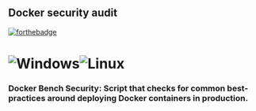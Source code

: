 
## Docker security audit
[![forthebadge](https://forthebadge.com/images/badges/made-with-python.svg)](https://forthebadge.com) 

![Windows](https://img.shields.io/badge/Windows-0078D6?style=for-the-badge&logo=windows&logoColor=white)![Linux](https://img.shields.io/badge/Linux-FCC624?style=for-the-badge&logo=linux&logoColor=black)
============================================================================================
### Docker Bench Security: Script that checks for common best-practices around deploying Docker containers in production.
